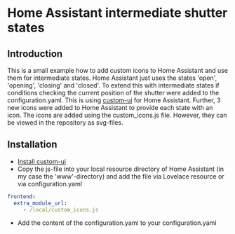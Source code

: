 # Home Assistant intermediate shutter states

## Introduction

This is a small example how to add custom icons to Home Assistant and use them for intermediate states. Home Assistant just uses the states 'open', 'opening', 'closing' and 'closed'.
To extend this with intermediate states if conditions checking the current position of the shutter were added to the configuration.yaml. This is using [custom-ui](https://github.com/Mariusthvdb/custom-ui) for Home Assistant.
Further, 3 new icons were added to Home Assistant to provide each state with an icon. The icons are added using the custom_icons.js file.
However, they can be viewed in the repository as svg-files.

## Installation

* [Install custom-ui](https://github.com/Mariusthvdb/custom-ui/blob/master/INSTALLING.md)
* Copy the js-file into your local resource directory of Home Assistant (in my case the 'www'-directory) and add the file via Lovelace resource or via configuration.yaml
```yaml
frontend:
  extra_module_url:
     - /local/custom_icons.js
```
* Add the content of the configuration.yaml to your configuration.yaml
